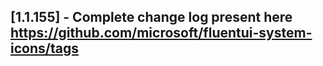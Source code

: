 ## [1.1.155] - Complete change log present here https://github.com/microsoft/fluentui-system-icons/tags
